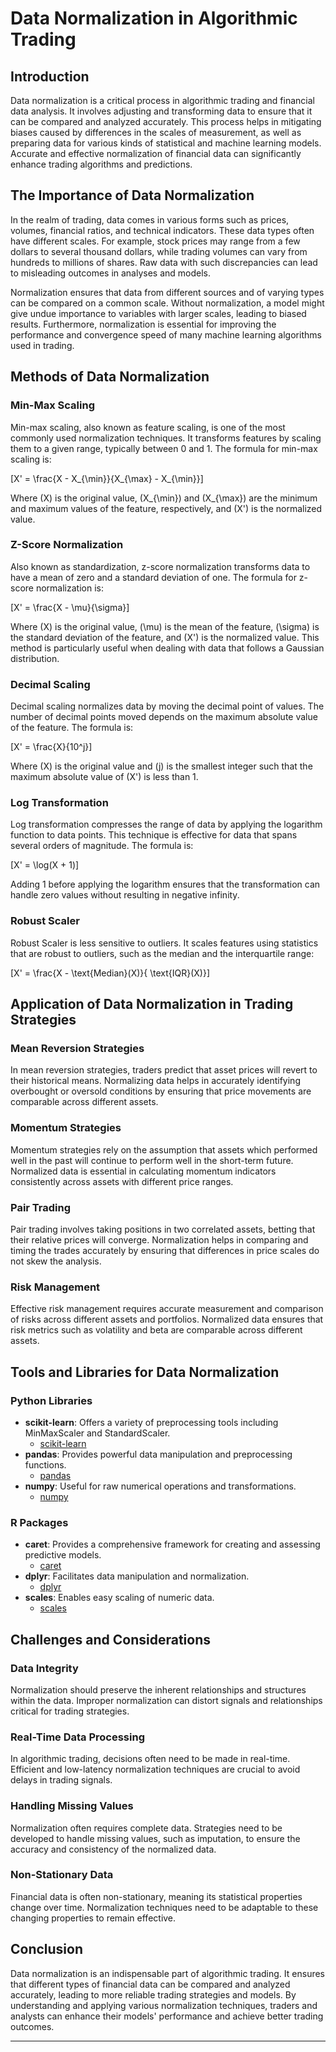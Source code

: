 # Data Normalization in Algorithmic Trading

## Introduction
Data normalization is a critical process in algorithmic trading and financial data analysis. It involves adjusting and transforming data to ensure that it can be compared and analyzed accurately. This process helps in mitigating biases caused by differences in the scales of measurement, as well as preparing data for various kinds of statistical and machine learning models. Accurate and effective normalization of financial data can significantly enhance trading algorithms and predictions.

## The Importance of Data Normalization
In the realm of trading, data comes in various forms such as prices, volumes, financial ratios, and technical indicators. These data types often have different scales. For example, stock prices may range from a few dollars to several thousand dollars, while trading volumes can vary from hundreds to millions of shares. Raw data with such discrepancies can lead to misleading outcomes in analyses and models.

Normalization ensures that data from different sources and of varying types can be compared on a common scale. Without normalization, a model might give undue importance to variables with larger scales, leading to biased results. Furthermore, normalization is essential for improving the performance and convergence speed of many machine learning algorithms used in trading.

## Methods of Data Normalization

### Min-Max Scaling
Min-max scaling, also known as feature scaling, is one of the most commonly used normalization techniques. It transforms features by scaling them to a given range, typically between 0 and 1. The formula for min-max scaling is:

\[X' = \frac{X - X_{\min}}{X_{\max} - X_{\min}}\]

Where \(X\) is the original value, \(X_{\min}\) and \(X_{\max}\) are the minimum and maximum values of the feature, respectively, and \(X'\) is the normalized value.

### Z-Score Normalization
Also known as standardization, z-score normalization transforms data to have a mean of zero and a standard deviation of one. The formula for z-score normalization is:

\[X' = \frac{X - \mu}{\sigma}\]

Where \(X\) is the original value, \(\mu\) is the mean of the feature, \(\sigma\) is the standard deviation of the feature, and \(X'\) is the normalized value. This method is particularly useful when dealing with data that follows a Gaussian distribution.

### Decimal Scaling
Decimal scaling normalizes data by moving the decimal point of values. The number of decimal points moved depends on the maximum absolute value of the feature. The formula is:

\[X' = \frac{X}{10^j}\]

Where \(X\) is the original value and \(j\) is the smallest integer such that the maximum absolute value of \(X'\) is less than 1.

### Log Transformation
Log transformation compresses the range of data by applying the logarithm function to data points. This technique is effective for data that spans several orders of magnitude. The formula is:

\[X' = \log(X + 1)\]

Adding 1 before applying the logarithm ensures that the transformation can handle zero values without resulting in negative infinity.

### Robust Scaler
Robust Scaler is less sensitive to outliers. It scales features using statistics that are robust to outliers, such as the median and the interquartile range:

\[X' = \frac{X - \text{Median}(X)}{ \text{IQR}(X)}\]

## Application of Data Normalization in Trading Strategies

### Mean Reversion Strategies
In mean reversion strategies, traders predict that asset prices will revert to their historical means. Normalizing data helps in accurately identifying overbought or oversold conditions by ensuring that price movements are comparable across different assets.

### Momentum Strategies
Momentum strategies rely on the assumption that assets which performed well in the past will continue to perform well in the short-term future. Normalized data is essential in calculating momentum indicators consistently across assets with different price ranges.

### Pair Trading
Pair trading involves taking positions in two correlated assets, betting that their relative prices will converge. Normalization helps in comparing and timing the trades accurately by ensuring that differences in price scales do not skew the analysis.

### Risk Management
Effective risk management requires accurate measurement and comparison of risks across different assets and portfolios. Normalized data ensures that risk metrics such as volatility and beta are comparable across different assets.

## Tools and Libraries for Data Normalization

### Python Libraries
- **scikit-learn**: Offers a variety of preprocessing tools including MinMaxScaler and StandardScaler.
  - [scikit-learn](https://scikit-learn.org)
- **pandas**: Provides powerful data manipulation and preprocessing functions.
  - [pandas](https://pandas.pydata.org)
- **numpy**: Useful for raw numerical operations and transformations.
  - [numpy](https://numpy.org)

### R Packages
- **caret**: Provides a comprehensive framework for creating and assessing predictive models.
  - [caret](https://topepo.github.io/caret/)
- **dplyr**: Facilitates data manipulation and normalization.
  - [dplyr](https://dplyr.tidyverse.org)
- **scales**: Enables easy scaling of numeric data.
  - [scales](https://scales.r-lib.org)

## Challenges and Considerations

### Data Integrity
Normalization should preserve the inherent relationships and structures within the data. Improper normalization can distort signals and relationships critical for trading strategies.

### Real-Time Data Processing
In algorithmic trading, decisions often need to be made in real-time. Efficient and low-latency normalization techniques are crucial to avoid delays in trading signals.

### Handling Missing Values
Normalization often requires complete data. Strategies need to be developed to handle missing values, such as imputation, to ensure the accuracy and consistency of the normalized data.

### Non-Stationary Data
Financial data is often non-stationary, meaning its statistical properties change over time. Normalization techniques need to be adaptable to these changing properties to remain effective.

## Conclusion
Data normalization is an indispensable part of algorithmic trading. It ensures that different types of financial data can be compared and analyzed accurately, leading to more reliable trading strategies and models. By understanding and applying various normalization techniques, traders and analysts can enhance their models' performance and achieve better trading outcomes.

---
